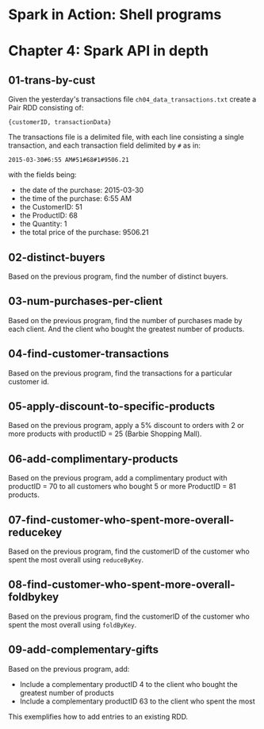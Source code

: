 Spark in Action: Shell programs
===============================

# Chapter 4: Spark API in depth

## 01-trans-by-cust
Given the yesterday's transactions file `ch04_data_transactions.txt` create a Pair RDD consisting of:
```
{customerID, transactionData}
```

The transactions file is a delimited file, with each line consisting a single transaction, and each transaction field delimited by `#` as in:
```
2015-03-30#6:55 AM#51#68#1#9506.21
```
with the fields being:
  + the date of the purchase: 2015-03-30
  + the time of the purchase: 6:55 AM
  + the CustomerID: 51
  + the ProductID: 68
  + the Quantity: 1
  + the total price of the purchase: 9506.21

## 02-distinct-buyers
Based on the previous program, find the number of distinct buyers.

## 03-num-purchases-per-client
Based on the previous program, find the number of purchases made by each client.
And the client who bought the greatest number of products.

## 04-find-customer-transactions
Based on the previous program, find the transactions for a particular customer id.

## 05-apply-discount-to-specific-products
Based on the previous program, apply a 5% discount to orders with 2 or more products with productID = 25 (Barbie Shopping Mall).

## 06-add-complimentary-products
Based on the previous program, add a complimentary product with productID = 70 to all customers who bought 5 or more ProductID = 81 products.

## 07-find-customer-who-spent-more-overall-reducekey
Based on the previous program, find the customerID of the customer who spent the most overall using `reduceByKey`.

## 08-find-customer-who-spent-more-overall-foldbykey
Based on the previous program, find the customerID of the customer who spent the most overall using `foldByKey`.

## 09-add-complementary-gifts
Based on the previous program, add:
  + Include a complementary productID 4 to the client who bought the greatest number of products
  + Include a complementary productID 63 to the client who spent the most

This exemplifies how to add entries to an existing RDD.
